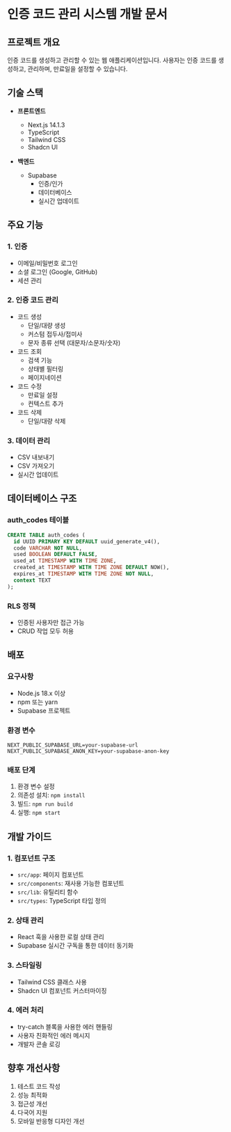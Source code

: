 # 인증 코드 관리 시스템 개발 문서

## 프로젝트 개요

인증 코드를 생성하고 관리할 수 있는 웹 애플리케이션입니다. 사용자는 인증 코드를 생성하고, 관리하며, 만료일을 설정할 수 있습니다.

## 기술 스택

- **프론트엔드**
  - Next.js 14.1.3
  - TypeScript
  - Tailwind CSS
  - Shadcn UI

- **백엔드**
  - Supabase
    - 인증/인가
    - 데이터베이스
    - 실시간 업데이트

## 주요 기능

### 1. 인증
- 이메일/비밀번호 로그인
- 소셜 로그인 (Google, GitHub)
- 세션 관리

### 2. 인증 코드 관리
- 코드 생성
  - 단일/대량 생성
  - 커스텀 접두사/접미사
  - 문자 종류 선택 (대문자/소문자/숫자)
- 코드 조회
  - 검색 기능
  - 상태별 필터링
  - 페이지네이션
- 코드 수정
  - 만료일 설정
  - 컨텍스트 추가
- 코드 삭제
  - 단일/대량 삭제

### 3. 데이터 관리
- CSV 내보내기
- CSV 가져오기
- 실시간 업데이트

## 데이터베이스 구조

### auth_codes 테이블
```sql
CREATE TABLE auth_codes (
  id UUID PRIMARY KEY DEFAULT uuid_generate_v4(),
  code VARCHAR NOT NULL,
  used BOOLEAN DEFAULT FALSE,
  used_at TIMESTAMP WITH TIME ZONE,
  created_at TIMESTAMP WITH TIME ZONE DEFAULT NOW(),
  expires_at TIMESTAMP WITH TIME ZONE NOT NULL,
  context TEXT
);
```

### RLS 정책
- 인증된 사용자만 접근 가능
- CRUD 작업 모두 허용

## 배포

### 요구사항
- Node.js 18.x 이상
- npm 또는 yarn
- Supabase 프로젝트

### 환경 변수
```env
NEXT_PUBLIC_SUPABASE_URL=your-supabase-url
NEXT_PUBLIC_SUPABASE_ANON_KEY=your-supabase-anon-key
```

### 배포 단계
1. 환경 변수 설정
2. 의존성 설치: `npm install`
3. 빌드: `npm run build`
4. 실행: `npm start`

## 개발 가이드

### 1. 컴포넌트 구조
- `src/app`: 페이지 컴포넌트
- `src/components`: 재사용 가능한 컴포넌트
- `src/lib`: 유틸리티 함수
- `src/types`: TypeScript 타입 정의

### 2. 상태 관리
- React 훅을 사용한 로컬 상태 관리
- Supabase 실시간 구독을 통한 데이터 동기화

### 3. 스타일링
- Tailwind CSS 클래스 사용
- Shadcn UI 컴포넌트 커스터마이징

### 4. 에러 처리
- try-catch 블록을 사용한 에러 핸들링
- 사용자 친화적인 에러 메시지
- 개발자 콘솔 로깅

## 향후 개선사항

1. 테스트 코드 작성
2. 성능 최적화
3. 접근성 개선
4. 다국어 지원
5. 모바일 반응형 디자인 개선 